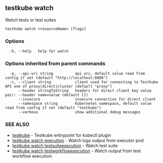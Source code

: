 ## testkube watch

Watch tests or test suites

```
testkube watch <resourceName> [flags]
```

### Options

```
  -h, --help   help for watch
```

### Options inherited from parent commands

```
  -a, --api-uri string          api uri, default value read from config if set (default "http://localhost:8088")
  -c, --client string           client used for connecting to Testkube API one of proxy|direct|cluster (default "proxy")
      --header stringToString   headers for direct client key value pair: --header name=value (default [])
      --insecure                insecure connection for direct client
      --namespace string        Kubernetes namespace, default value read from config if set (default "testkube")
      --verbose                 show additional debug messages
```

### SEE ALSO

* [testkube](testkube.md)	 - Testkube entrypoint for kubectl plugin
* [testkube watch execution](testkube_watch_execution.md)	 - Watch logs output from executor pod
* [testkube watch testsuiteexecution](testkube_watch_testsuiteexecution.md)	 - Watch test suite
* [testkube watch testworkflowexecution](testkube_watch_testworkflowexecution.md)	 - Watch output from test workflow execution

